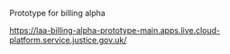Prototype for billing alpha

https://laa-billing-alpha-prototype-main.apps.live.cloud-platform.service.justice.gov.uk/

